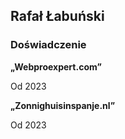 ## Rafał Łabuński

### **Doświadczenie**


**„Webproexpert.com”**

Od 2023

**„Zonnighuisinspanje.nl”**

Od 2023
